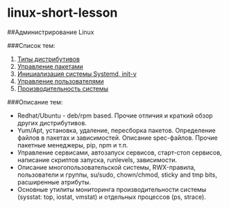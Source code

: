 # linux-short-lesson
##Администрирование Linux

###Список тем:

1. [Типы дистрибутивов](https://github.com/AlexCollin/linux-short-lesson/tree/master/1-types)
2. [Управление пакетами](https://github.com/AlexCollin/linux-short-lesson/tree/master/2-packages)	
3. [Инициализация системы Systemd, init-v](https://github.com/AlexCollin/linux-short-lesson/tree/master/3-init)	
4. [Управление пользователями](https://github.com/AlexCollin/linux-short-lesson/tree/master/4-users)		
5. [Производительность системы](https://github.com/AlexCollin/linux-short-lesson/tree/master/5-perf)	


###Описание тем:
- Redhat/Ubuntu - deb/rpm based. Прочие отличия и краткий обзор других дистрибутивов.
- Yum/Apt, установка, удаление, пересборка пакетов. Определение файлов в пакетах и зависимостей. Описание spec-файлов. Прочие пакетные менеджеры, pip, npm и т.п.	
- Управление сервисами, автозапуск сервисов, старт-стоп сервисов, написание скриптов запуска, runlevels, зависимости.					
- Описание многопользовательской системы, RWX-правила, пользователи и группы, su/sudo, chown/chmod, sticky and tmp bits, расширенные атрибуты.			
- Основные утилиты мониторинга производительности системы (sysstat: top, iostat, vmstat) и отдельных процессов (ps, strace).		


